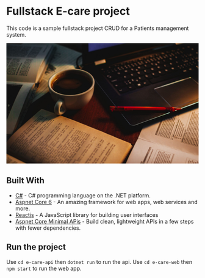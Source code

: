 # Fullstack E-care project 

This code is a sample fullstack project CRUD for a Patients management system.

![](header.jpg)

## Built With

* [C#](https://docs.microsoft.com/pt-br/dotnet/csharp/) - C# programming language on the .NET platform.
* [Aspnet Core 6](https://docs.microsoft.com/pt-br/aspnet/core/introduction-to-aspnet-core?view=aspnetcore-6.0) - An amazing framework 
for web apps, web services and more.
* [Reactjs](https://en.reactjs.org) - A JavaScript library for building user interfaces
* [Aspnet Core Minimal APis](https://docs.microsoft.com/en-us/aspnet/core/fundamentals/minimal-apis?view=aspnetcore-6.0) - 
Build clean, lightweight APIs in a few steps with fewer dependencies.


## Run the project

Use `cd e-care-api` then `dotnet run` to run the api.
Use `cd e-care-web` then `npm start` to run the web app.